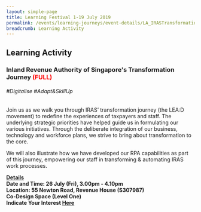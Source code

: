 ```yaml
---
layout: simple-page
title: Learning Festival 1-19 July 2019
permalink: /events/learning-journeys/event-details/LA_IRASTransformation
breadcrumb: Learning Activity
---
```


## Learning Activity
### Inland Revenue Authority of Singapore's Transformation Journey <font color="red"> (FULL)</font>

###### _#Digitalise #Adapt&SkillUp_

Join us as we walk you through IRAS’ transformation journey (the LEA:D movement) to redefine the experiences of taxpayers and staff. The underlying strategic priorities have helped guide us in formulating our various initiatives. Through the deliberate integration of our business, technology and workforce plans, we strive to bring about transformation to the core. 

We will also illustrate how we have developed our RPA capabilities as part of this journey, empowering our staff in transforming & automating IRAS work processes. 

<b><u>Details</u><br>
**Date and Time: 26 July (Fri), 3.00pm - 4.10pm** <br>
**Location: 55 Newton Road, Revenue House (S307987)<br>Co-Design Space (Level One)** <br>
**Indicate Your Interest [Here](https://www.eventbrite.sg/e/inland-revenue-authority-of-singapores-iras-transformation-journey-tickets-62562373744)** 



